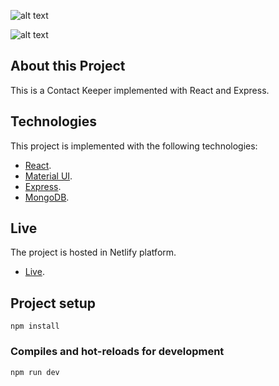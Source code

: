 ![alt text](https://github.com/zisispa/contact-keeper/blob/master/contact-keeper-login.PNG?raw=true)

![alt text](https://github.com/zisispa/contact-keeper/blob/master/contact-keeper-dashboard.PNG?raw=true)

## About this Project

This is a Contact Keeper implemented with React and Express.

## Technologies

This project is implemented with the following technologies:

- [React](https://reactjs.org/).
- [Material UI](https://material-ui.com/).
- [Express](https://expressjs.com/).
- [MongoDB](https://www.mongodb.com/).

## Live

The project is hosted in Netlify platform.

- [Live]().

## Project setup

```
npm install
```

### Compiles and hot-reloads for development

```
npm run dev
```
